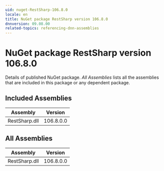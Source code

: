 ```yaml
---
uid: nuget-RestSharp-106.8.0
locale: en
title: NuGet package RestSharp version 106.8.0
dnnversion: 09.08.00
related-topics: referencing-dnn-assemblies
---
```


# NuGet package RestSharp version 106.8.0
Details of published NuGet package.
*All Assemblies* lists all the assemblies that are included in this package or any dependent package.

## Included Assemblies

|Assembly|Version|
|---|---|
|RestSharp.dll|106.8.0.0|

## All Assemblies

|Assembly|Version|
|---|---|
|RestSharp.dll|106.8.0.0|

